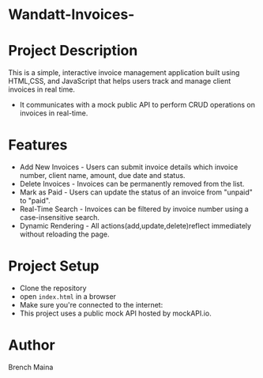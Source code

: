 # Wandatt-Invoices-
# Project Description
This is a simple, interactive invoice management application built using HTML,CSS, and JavaScript that helps users track and manage client invoices in real time. 
- It communicates with a mock public API to perform CRUD operations on invoices in real-time.

# Features
- Add New Invoices - Users can submit invoice details which invoice number, client name, amount, due date and status.
- Delete Invoices - Invoices can be permanently removed from the list.
- Mark as Paid - Users can update the status of an invoice from "unpaid" to "paid".
- Real-Time Search - Invoices can be filtered by invoice number using a case-insensitive search.
- Dynamic Rendering - All actions(add,update,delete)reflect immediately without reloading the page.

# Project Setup
- Clone the repository
- open `index.html` in a browser
- Make sure you're connected to the internet:
- This project uses a public mock API hosted by mockAPI.io.

# Author
Brench Maina
